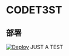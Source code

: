 # CODET3ST
## 部署
[![Deploy](https://www.herokucdn.com/deploy/button.png)](https://dashboard.heroku.com/new?template=https://github.com/4ReLax/CODET3ST)
JUST A TEST
